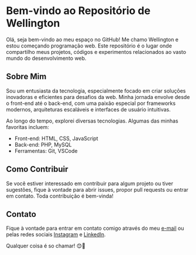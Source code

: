 # Bem-vindo ao Repositório de Wellington

Olá, seja bem-vindo ao meu espaço no GitHub! Me chamo Wellington e estou começando programação web. Este repositório é o lugar onde compartilho meus projetos, códigos e experimentos relacionados ao vasto mundo do desenvolvimento web.

## Sobre Mim

Sou um entusiasta da tecnologia, especialmente focado em criar soluções inovadoras e eficientes para desafios da web. Minha jornada envolve desde o front-end até o back-end, com uma paixão especial por frameworks modernos, arquiteturas escaláveis e interfaces de usuário intuitivas.


Ao longo do tempo, explorei diversas tecnologias. Algumas das minhas favoritas incluem:

- Front-end: HTML, CSS, JavaScript
- Back-end: PHP, MySQL
- Ferramentas: Git, VSCode
## Como Contribuir

Se você estiver interessado em contribuir para algum projeto ou tiver sugestões, fique à vontade para abrir issues, propor pull requests ou entrar em contato. Toda contribuição é bem-vinda!

## Contato

Fique à vontade para entrar em contato comigo através do meu [e-mail](gutierreswellington@gmail.com) ou pelas redes sociais [Instagram](https://www.instagram.com/_wellington_gutierres_/) e [LinkedIn](https://www.linkedin.com/in/wellington-gutierres-207a93265/).

Qualquer coisa é so chamar! 😊🚀
